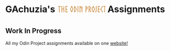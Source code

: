 <h1 style="margin-right:0;">GAchuzia's <img src="Media\odin-project-logo.png" height="23"> Assignments<h1>


## Work In Progress
All my Odin Project assignments available on one [website!]()

